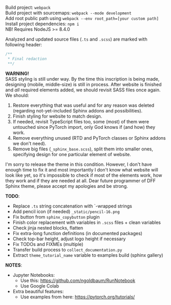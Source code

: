 Build project: `webpack`  
Build project with sourcemaps: `webpack --mode development`  
Add root public path using `webpack --env root_path=[your custom path]`  
Install project dependencies: `npm i`  
NB! Requires NodeJS >= 8.4.0

Analyzed and updated source files (`.ts` and `.scss`) are marked with following header:
```typescript
/**
 * Final redaction
 **/
```

**WARNING!**  
SASS styling is still under way.
By the time this inscription is being made, designing (mobile, middle-size) is still in process.
After website is finished and _all_ required elements added, we should revisit SASS files once again.
We should:
1. Restore everything that was useful and for any reason was deleted (regarding not-yet-included Sphinx addons and possibilities).
2. Finish styling for website to match design.
3. If needed, revisit TypeScript files too, some (most) of them were untouched since PyTorch import, only God knows if (and how) they work.
4. Remove everything unused (RTD and PyTorch classes or Sphinx addons we don't need).
5. Remove big files (`_sphinx_base.scss`), split them into smaller ones, specifying design for one particular element of website.

I'm sorry to release the theme in this condition.
However, I don't have enough time to fix it and most importantly I don't know what website will look like yet, so it's impossible to check if most of the elements work, how they work and if they are needed at all.
Dear future programmer of DFF Sphinx theme, please accept my apologies and be strong.

**TODO**:
- Replace `.ts` string concatenation with `-wrapped strings
- Add pencil icon (if needed) `_static/pencil-16.png`
- Fix button from `sphinx_copybutton` plugin
- Finish color replacement with variables in `.scss` files + clean variables
- Check jinja nested blocks, flatten
- Fix extra-long function definitions (in documented packages)
- Check top-bar height, adjust logo height if necessary
- Fix TODOs and FIXMEs (multiple)
- Transfer build process to `collect_documentation.py`
- Extract `theme_tutorial_name` variable to examples build (sphinx gallery)

**NOTES**:  
- Jupyter Notebooks:  
  - Use this: https://github.com/ngoldbaum/RunNotebook
  - Use Google Colab
- Extra beautiful features:
  - Use examples from here: https://pytorch.org/tutorials/
